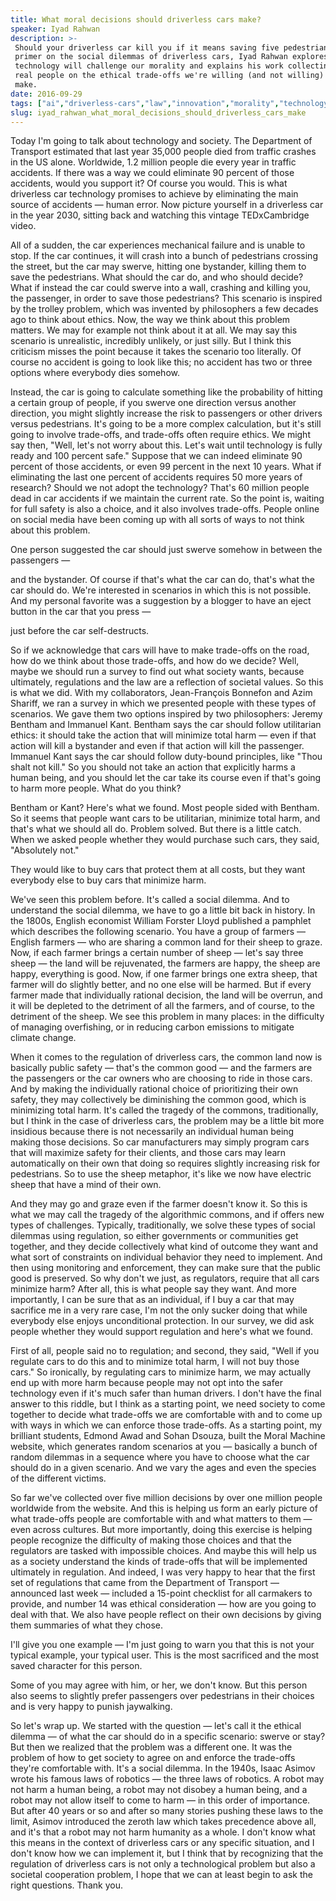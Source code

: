 ```yaml
---
title: What moral decisions should driverless cars make?
speaker: Iyad Rahwan
description: >-
 Should your driverless car kill you if it means saving five pedestrians? In this
 primer on the social dilemmas of driverless cars, Iyad Rahwan explores how the
 technology will challenge our morality and explains his work collecting data from
 real people on the ethical trade-offs we're willing (and not willing) to
 make.
date: 2016-09-29
tags: ["ai","driverless-cars","law","innovation","morality","technology"]
slug: iyad_rahwan_what_moral_decisions_should_driverless_cars_make
---
```


Today I'm going to talk about technology and society. The Department of Transport
estimated that last year 35,000 people died from traffic crashes in the US alone.
Worldwide, 1.2 million people die every year in traffic accidents. If there was a way we
could eliminate 90 percent of those accidents, would you support it? Of course you would.
This is what driverless car technology promises to achieve by eliminating the main source
of accidents — human error. Now picture yourself in a driverless car in the year 2030,
sitting back and watching this vintage TEDxCambridge video.

All of a sudden, the car experiences mechanical failure and is unable to stop. If the car
continues, it will crash into a bunch of pedestrians crossing the street, but the car may
swerve, hitting one bystander, killing them to save the pedestrians. What should the car
do, and who should decide? What if instead the car could swerve into a wall, crashing and
killing you, the passenger, in order to save those pedestrians? This scenario is inspired
by the trolley problem, which was invented by philosophers a few decades ago to think
about ethics. Now, the way we think about this problem matters. We may for example not
think about it at all. We may say this scenario is unrealistic, incredibly unlikely, or
just silly. But I think this criticism misses the point because it takes the scenario too
literally. Of course no accident is going to look like this; no accident has two or three
options where everybody dies somehow.

Instead, the car is going to calculate something like the probability of hitting a certain
group of people, if you swerve one direction versus another direction, you might slightly
increase the risk to passengers or other drivers versus pedestrians. It's going to be a
more complex calculation, but it's still going to involve trade-offs, and trade-offs often
require ethics. We might say then, "Well, let's not worry about this. Let's wait until
technology is fully ready and 100 percent safe." Suppose that we can indeed eliminate 90
percent of those accidents, or even 99 percent in the next 10 years. What if eliminating
the last one percent of accidents requires 50 more years of research? Should we not adopt
the technology? That's 60 million people dead in car accidents if we maintain the current
rate. So the point is, waiting for full safety is also a choice, and it also involves
trade-offs. People online on social media have been coming up with all sorts of ways to not
think about this problem.

One person suggested the car should just swerve somehow in between the passengers
—

and the bystander. Of course if that's what the car can do, that's what the car should do.
We're interested in scenarios in which this is not possible. And my personal favorite was
a suggestion by a blogger to have an eject button in the car that you press
—

just before the car self-destructs.

So if we acknowledge that cars will have to make trade-offs on the road, how do we think
about those trade-offs, and how do we decide? Well, maybe we should run a survey to find
out what society wants, because ultimately, regulations and the law are a reflection of
societal values. So this is what we did. With my collaborators, Jean-François Bonnefon and
Azim Shariff, we ran a survey in which we presented people with these types of scenarios.
We gave them two options inspired by two philosophers: Jeremy Bentham and Immanuel Kant.
Bentham says the car should follow utilitarian ethics: it should take the action that will
minimize total harm — even if that action will kill a bystander and even if that action
will kill the passenger. Immanuel Kant says the car should follow duty-bound principles,
like "Thou shalt not kill." So you should not take an action that explicitly harms a human
being, and you should let the car take its course even if that's going to harm more
people. What do you think?

Bentham or Kant? Here's what we found. Most people sided with Bentham. So it seems that
people want cars to be utilitarian, minimize total harm, and that's what we should all do.
Problem solved. But there is a little catch. When we asked people whether they would
purchase such cars, they said, "Absolutely not."

They would like to buy cars that protect them at all costs, but they want everybody else
to buy cars that minimize harm.

We've seen this problem before. It's called a social dilemma. And to understand the social
dilemma, we have to go a little bit back in history. In the 1800s, English economist
William Forster Lloyd published a pamphlet which describes the following scenario. You
have a group of farmers — English farmers — who are sharing a common land for their sheep
to graze. Now, if each farmer brings a certain number of sheep — let's say three sheep —
the land will be rejuvenated, the farmers are happy, the sheep are happy, everything is
good. Now, if one farmer brings one extra sheep, that farmer will do slightly better, and
no one else will be harmed. But if every farmer made that individually rational decision,
the land will be overrun, and it will be depleted to the detriment of all the farmers, and
of course, to the detriment of the sheep. We see this problem in many places: in the
difficulty of managing overfishing, or in reducing carbon emissions to mitigate climate
change.

When it comes to the regulation of driverless cars, the common land now is basically
public safety — that's the common good — and the farmers are the passengers or the car
owners who are choosing to ride in those cars. And by making the individually rational
choice of prioritizing their own safety, they may collectively be diminishing the common
good, which is minimizing total harm. It's called the tragedy of the commons,
traditionally, but I think in the case of driverless cars, the problem may be a little bit
more insidious because there is not necessarily an individual human being making those
decisions. So car manufacturers may simply program cars that will maximize safety for
their clients, and those cars may learn automatically on their own that doing so requires
slightly increasing risk for pedestrians. So to use the sheep metaphor, it's like we now
have electric sheep that have a mind of their own.

And they may go and graze even if the farmer doesn't know it. So this is what we may call
the tragedy of the algorithmic commons, and if offers new types of challenges. Typically,
traditionally, we solve these types of social dilemmas using regulation, so either
governments or communities get together, and they decide collectively what kind of outcome
they want and what sort of constraints on individual behavior they need to implement. And
then using monitoring and enforcement, they can make sure that the public good is
preserved. So why don't we just, as regulators, require that all cars minimize harm? After
all, this is what people say they want. And more importantly, I can be sure that as an
individual, if I buy a car that may sacrifice me in a very rare case, I'm not the only
sucker doing that while everybody else enjoys unconditional protection. In our survey, we
did ask people whether they would support regulation and here's what we
found.

First of all, people said no to regulation; and second, they said, "Well if you regulate
cars to do this and to minimize total harm, I will not buy those cars." So ironically, by
regulating cars to minimize harm, we may actually end up with more harm because people may
not opt into the safer technology even if it's much safer than human drivers. I don't have
the final answer to this riddle, but I think as a starting point, we need society to come
together to decide what trade-offs we are comfortable with and to come up with ways in
which we can enforce those trade-offs. As a starting point, my brilliant students, Edmond
Awad and Sohan Dsouza, built the Moral Machine website, which generates random scenarios
at you — basically a bunch of random dilemmas in a sequence where you have to choose what
the car should do in a given scenario. And we vary the ages and even the species of the
different victims.

So far we've collected over five million decisions by over one million people worldwide
from the website. And this is helping us form an early picture of what trade-offs people
are comfortable with and what matters to them — even across cultures. But more
importantly, doing this exercise is helping people recognize the difficulty of making
those choices and that the regulators are tasked with impossible choices. And maybe this
will help us as a society understand the kinds of trade-offs that will be implemented
ultimately in regulation. And indeed, I was very happy to hear that the first set of
regulations that came from the Department of Transport — announced last week — included a
15-point checklist for all carmakers to provide, and number 14 was ethical consideration —
how are you going to deal with that. We also have people reflect on their own decisions by
giving them summaries of what they chose.

I'll give you one example — I'm just going to warn you that this is not your typical
example, your typical user. This is the most sacrificed and the most saved character for
this person.

Some of you may agree with him, or her, we don't know. But this person also seems to
slightly prefer passengers over pedestrians in their choices and is very happy to punish
jaywalking.

So let's wrap up. We started with the question — let's call it the ethical dilemma — of
what the car should do in a specific scenario: swerve or stay? But then we realized that
the problem was a different one. It was the problem of how to get society to agree on and
enforce the trade-offs they're comfortable with. It's a social dilemma. In the 1940s, Isaac
Asimov wrote his famous laws of robotics — the three laws of robotics. A robot may not
harm a human being, a robot may not disobey a human being, and a robot may not allow
itself to come to harm — in this order of importance. But after 40 years or so and after
so many stories pushing these laws to the limit, Asimov introduced the zeroth law which
takes precedence above all, and it's that a robot may not harm humanity as a whole. I
don't know what this means in the context of driverless cars or any specific situation,
and I don't know how we can implement it, but I think that by recognizing that the
regulation of driverless cars is not only a technological problem but also a societal
cooperation problem, I hope that we can at least begin to ask the right questions. Thank
you.

<!--
ad_duration=3.33
comment_count=26
event="TEDxCambridge"
external_start_time=0
has_talk_citation=0
intro_duration=11.82
is_subtitle_required="False"
is_talk_featured="True"
language="en"
language_swap="False"
native_language="en"
number_of_related_talks=6
number_of_speakers=1
number_of_subtitled_videos=21
number_of_tags=6
number_of_talk_download_languages=21
number_of_talk_more_resources=0
number_of_talk_recommendations=1
number_of_talks_take_actions=1
post_ad_duration=0.83
published_timestamp="2017-08-22 19:40:47"
recording_date="2016-09-29"
speaker_description="Computational social scientist"
speaker_is_published=1
speaker_name="Iyad Rahwan"
talk_more_resources=[]
talk_name="What moral decisions should driverless cars make?"
talk_recommendations_blurb="Further reading curated by Iyad Rahwan."
talks_tags=["ai","driverless-cars","law","innovation","morality","technology"]
url_audio="https://download.ted.com/talks/IyadRahwan_2016X.mp3?apikey=acme-roadrunner"
url_photo_speaker="https://pe.tedcdn.com/images/ted/6c472ca8216c163424e1a4b8b3f259a7d4c38f7b_254x191.jpg"
url_photo_talk="https://s3.amazonaws.com/talkstar-photos/uploads/738fd43c-a227-4859-ab12-2d666a1a63ac/IyadRahwan_2016X-embed.jpg"
url_webpage="https://www.ted.com/talks/iyad_rahwan_what_moral_decisions_should_driverless_cars_make"
video_type_name="TEDx Talk"
-->